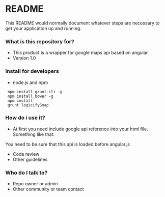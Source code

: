 # README #

This README would normally document whatever steps are necessary to get your application up and running.

### What is this repository for? ###

* This product is a wrapper for google maps api based on angular.
* Version 1.0

### Install for developers ###

* node.js and npm
```shell
 npm install grunt-cli -g
 npm install bower -g
 npm install
 grunt logicifyGmap
```
### How do i use it? ###

* At first you need include google api reference into your html file.
Something like that:
<script src="https://maps.googleapis.com/maps/api/js?v=3.20"></script>
You need to be sure that this api is loaded before angular.js
* Code review
* Other guidelines

### Who do I talk to? ###

* Repo owner or admin
* Other community or team contact